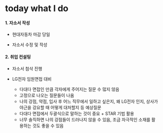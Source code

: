# today what I do

#### 1. 자소서 작성

- 현대자동차 마감 당일

- 자소서 수정 및 작성

#### 2. 취업 컨설팅

- 자소서 첨삭 진행

- LG전자 임원면접 대비

    - 다대다 면접인 만큼 각자에게 주어지는 질문 수 많지 않음
    - 고정으로 나오는 질문들이 나옴
    - 나의 강점, 약점, 입사 후 어느 직무에서 일하고 싶은지, 왜 LG전자 인지, 상사가 야근을 강요할 때 어떻게 대처할지 등 예상질문
    - 다대다 면접에서 두괄식으로 말하는 것이 중요 + STAR 기법 활용
    - 너무 솔직하면 나의 강점들이 드러나지 않을 수 있음, 조금 자극적인 소재를 활용하는 것도 좋을 수 있음
